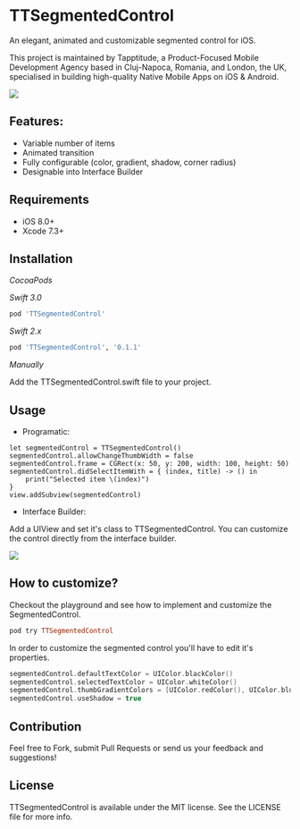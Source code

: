 # TTSegmentedControl

An elegant, animated and customizable segmented control for iOS.

This project is maintained by Tapptitude, a Product-Focused Mobile Development Agency based in Cluj-Napoca, Romania, and London, the UK, specialised in building high-quality Native Mobile Apps on iOS & Android. 

![](Resources/TTSegmentedControl.gif)


## Features:
- Variable number of items 
- Animated transition
- Fully configurable (color, gradient, shadow, corner radius)
- Designable into Interface Builder

## Requirements

- iOS 8.0+
- Xcode 7.3+

## Installation

_CocoaPods_

_Swift 3.0_

```ruby
pod 'TTSegmentedControl'
```

_Swift 2.x_
```ruby
pod 'TTSegmentedControl', '0.1.1'
```

_Manually_

Add the TTSegmentedControl.swift file to your project.

## Usage

- Programatic:


```
let segmentedControl = TTSegmentedControl()
segmentedControl.allowChangeThumbWidth = false
segmentedControl.frame = CGRect(x: 50, y: 200, width: 100, height: 50)
segmentedControl.didSelectItemWith = { (index, title) -> () in
    print("Selected item \(index)")
}
view.addSubview(segmentedControl)
```

- Interface Builder:

Add a UIView and set it's class to TTSegmentedControl. You can customize the control directly from the interface builder.

![](Resources/IB.png)


## How to customize?

Checkout the playground and see how to implement and customize the SegmentedControl.

```ruby
pod try TTSegmentedControl
```

In order to customize the segmented control you'll have to edit it's properties.

```swift
segmentedControl.defaultTextColor = UIColor.blackColor()
segmentedControl.selectedTextColor = UIColor.whiteColor()
segmentedControl.thumbGradientColors = [UIColor.redColor(), UIColor.blueColor()]
segmentedControl.useShadow = true

```


## Contribution

Feel free to Fork, submit Pull Requests or send us your feedback and suggestions!


## License

TTSegmentedControl is available under the MIT license. See the LICENSE file for more info.
